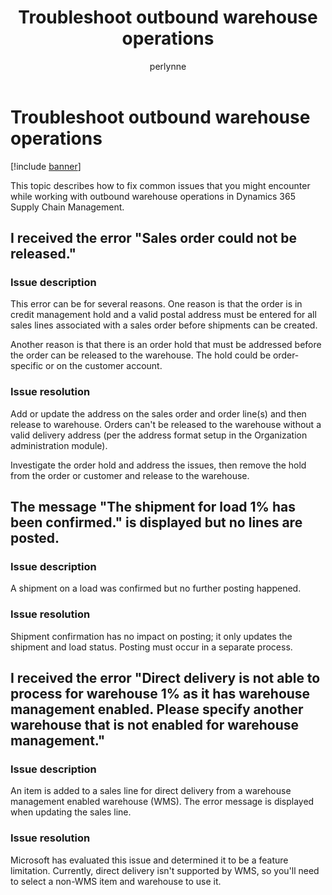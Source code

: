﻿---
# required metadata

title: Troubleshoot outbound warehouse operations
description: This topic describes how to fix common issues that you might encounter while working with outbound warehouse operations in Dynamics 365 Supply Chain Management.
author: perlynne
manager: tfehr
ms.date: 10/19/2020
ms.topic: article
ms.prod: 
ms.service: dynamics-ax-applications
ms.technology: 

# optional metadata

ms.search.form: 
# ROBOTS: 
audience: Application user
# ms.devlang: 
ms.reviewer: kamaybac
ms.search.scope: Core, Operations
# ms.tgt_pltfrm: 
ms.custom: 
ms.assetid: 
ms.search.region: Global
# ms.search.industry: 
ms.author: perlynne
ms.search.validFrom: 2020-10-19
ms.dyn365.ops.version: 10.0.15
---

# Troubleshoot outbound warehouse operations

[!include [banner](../includes/banner.md)]

This topic describes how to fix common issues that you might encounter while working with outbound warehouse operations in Dynamics 365 Supply Chain Management.

## I received the error "Sales order could not be released."

### Issue description

This error can be for several reasons. One reason is that the order is in credit management hold and a valid postal address must be entered for all sales lines associated with a sales order before shipments can be created.

Another reason is that there is an order hold that must be addressed before the order can be released to the warehouse. The hold could be order-specific or on the customer account.

### Issue resolution

Add or update the address on the sales order and order line(s) and then release to warehouse. Orders can't be released to the warehouse without a valid delivery address (per the address format setup in the Organization administration module).

Investigate the order hold and address the issues, then remove the hold from the order or customer and release to the warehouse.

## The message "The shipment for load 1% has been confirmed." is displayed but no lines are posted.

### Issue description

A shipment on a load was confirmed but no further posting happened.

### Issue resolution

Shipment confirmation has no impact on posting; it only updates the shipment and load status. Posting must occur in a separate process.

## I received the error "Direct delivery is not able to process for warehouse 1% as it has warehouse management enabled. Please specify another warehouse that is not enabled for warehouse management."

### Issue description

An item is added to a sales line for direct delivery from a warehouse management enabled warehouse (WMS). The error message is displayed when updating the sales line.

### Issue resolution

Microsoft has evaluated this issue and determined it to be a feature limitation. Currently, direct delivery isn't supported by WMS, so you'll need to select a non-WMS item and warehouse to use it.
